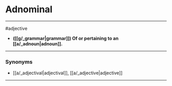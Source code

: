 # Adnominal
---
#adjective
- **([[g/_grammar|grammar]]) Of or pertaining to an [[a/_adnoun|adnoun]].**
---
### Synonyms
- [[a/_adjectival|adjectival]], [[a/_adjective|adjective]]
---
